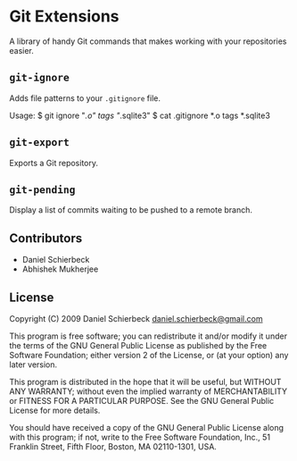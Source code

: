 
Git Extensions
==============

A library of handy Git commands that makes working with your repositories
easier.


`git-ignore`
------------

Adds file patterns to your `.gitignore` file.

Usage:
    $ git ignore "*.o" tags "*.sqlite3"
    $ cat .gitignore
    *.o
    tags
    *.sqlite3


`git-export`
------------

Exports a Git repository.


`git-pending`
-------------

Display a list of commits waiting to be pushed to a remote
branch.


Contributors
------------

 * Daniel Schierbeck
 * Abhishek Mukherjee


License
-------
Copyright (C) 2009 Daniel Schierbeck <daniel.schierbeck@gmail.com>

This program is free software; you can redistribute it and/or
modify it under the terms of the GNU General Public License
as published by the Free Software Foundation; either version 2
of the License, or (at your option) any later version.

This program is distributed in the hope that it will be useful,
but WITHOUT ANY WARRANTY; without even the implied warranty of
MERCHANTABILITY or FITNESS FOR A PARTICULAR PURPOSE.  See the
GNU General Public License for more details.

You should have received a copy of the GNU General Public License
along with this program; if not, write to the Free Software
Foundation, Inc., 51 Franklin Street, Fifth Floor, Boston, MA  02110-1301, USA.
